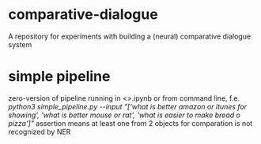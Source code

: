 # comparative-dialogue
A repository for experiments with building a (neural) comparative dialogue system

# simple pipeline 
zero-version of pipeline
running  in <>.ipynb or from command line, f.e.
*python3 simple_pipeline.py --input "['what is better amazon or itunes for showing', 'what is better mouse or rat', 'what is easier to make bread o pizza']"*
assertion means at least one from 2 objects for comparation is not recognized by NER


